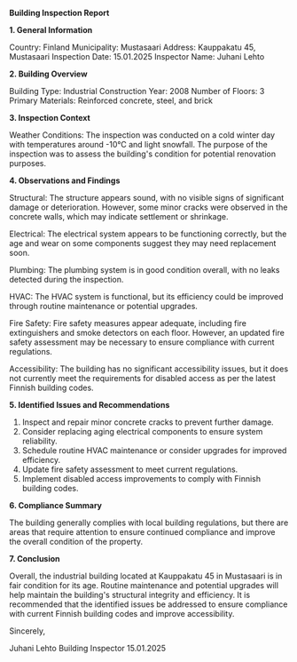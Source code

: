  **Building Inspection Report**

**1. General Information**

Country: Finland
Municipality: Mustasaari
Address: Kauppakatu 45, Mustasaari
Inspection Date: 15.01.2025
Inspector Name: Juhani Lehto

**2. Building Overview**

Building Type: Industrial
Construction Year: 2008
Number of Floors: 3
Primary Materials: Reinforced concrete, steel, and brick

**3. Inspection Context**

Weather Conditions: The inspection was conducted on a cold winter day with temperatures around -10°C and light snowfall. The purpose of the inspection was to assess the building's condition for potential renovation purposes.

**4. Observations and Findings**

Structural: The structure appears sound, with no visible signs of significant damage or deterioration. However, some minor cracks were observed in the concrete walls, which may indicate settlement or shrinkage.

Electrical: The electrical system appears to be functioning correctly, but the age and wear on some components suggest they may need replacement soon.

Plumbing: The plumbing system is in good condition overall, with no leaks detected during the inspection.

HVAC: The HVAC system is functional, but its efficiency could be improved through routine maintenance or potential upgrades.

Fire Safety: Fire safety measures appear adequate, including fire extinguishers and smoke detectors on each floor. However, an updated fire safety assessment may be necessary to ensure compliance with current regulations.

Accessibility: The building has no significant accessibility issues, but it does not currently meet the requirements for disabled access as per the latest Finnish building codes.

**5. Identified Issues and Recommendations**

1. Inspect and repair minor concrete cracks to prevent further damage.
2. Consider replacing aging electrical components to ensure system reliability.
3. Schedule routine HVAC maintenance or consider upgrades for improved efficiency.
4. Update fire safety assessment to meet current regulations.
5. Implement disabled access improvements to comply with Finnish building codes.

**6. Compliance Summary**

The building generally complies with local building regulations, but there are areas that require attention to ensure continued compliance and improve the overall condition of the property.

**7. Conclusion**

Overall, the industrial building located at Kauppakatu 45 in Mustasaari is in fair condition for its age. Routine maintenance and potential upgrades will help maintain the building's structural integrity and efficiency. It is recommended that the identified issues be addressed to ensure compliance with current Finnish building codes and improve accessibility.

Sincerely,

Juhani Lehto
Building Inspector
15.01.2025